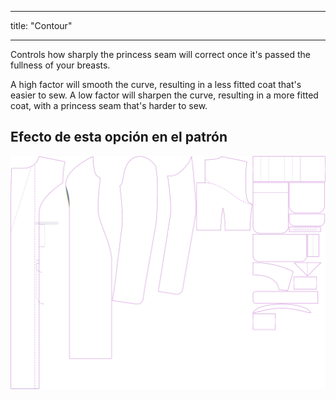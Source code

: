 - - -
title: "Contour"
- - -

Controls how sharply the princess seam will correct once it's passed the fullness of your breasts.

A high factor will smooth the curve, resulting in a less fitted coat that's easier to sew. A low factor will sharpen the curve, resulting in a more fitted coat, with a princess seam that's harder to sew.

## Efecto de esta opción en el patrón

![This image shows the effect of this option by superimposing several variants that have a different value for this option](carlita_contour_sample.svg "Effect of this option on the pattern")

